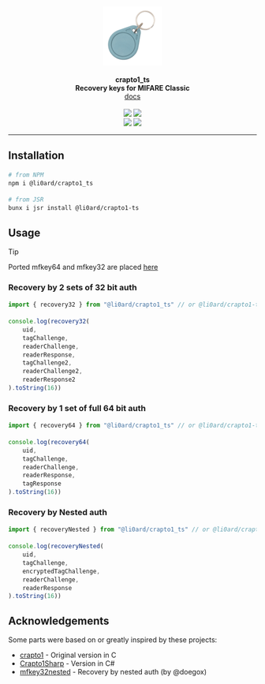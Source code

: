 <p align="center">
    <a href="https://github.com/li0ard/crapto1_ts/">
        <img src="https://raw.githubusercontent.com/li0ard/crapto1_ts/main/.github/logo.png" alt="crapto1_ts logo" title="crapto1_ts" width="120" /><br>
    </a><br>
    <b>crapto1_ts</b><br>
    <b>Recovery keys for MIFARE Classic</b>
    <br>
    <a href="https://li0ard.is-cool.dev/crapto1_ts">docs</a>
    <br><br>
    <a href="https://github.com/li0ard/crapto1_ts/actions/workflows/test.yml"><img src="https://github.com/li0ard/crapto1_ts/actions/workflows/test.yml/badge.svg" /></a>
    <a href="https://github.com/li0ard/crapto1_ts/blob/main/LICENSE"><img src="https://img.shields.io/github/license/li0ard/crapto1_ts" /></a>
    <br>
    <a href="https://npmjs.com/package/@li0ard/crapto1_ts"><img src="https://img.shields.io/npm/v/@li0ard/crapto1_ts" /></a>
    <a href="https://jsr.io/@li0ard/crapto1-ts"><img src="https://jsr.io/badges/@li0ard/crapto1-ts" /></a>
    <br>
    <hr>
</p>

## Installation

```bash
# from NPM
npm i @li0ard/crapto1_ts

# from JSR
bunx i jsr install @li0ard/crapto1-ts
```

## Usage

> [!TIP]
> Ported mfkey64 and mfkey32 are placed [here](https://github.com/li0ard/crapto1_ts/tree/main/examples)

### Recovery by 2 sets of 32 bit auth
```ts
import { recovery32 } from "@li0ard/crapto1_ts" // or @li0ard/crapto1-ts

console.log(recovery32(
    uid,
    tagChallenge,
    readerChallenge,
    readerResponse,
    tagChallenge2,
    readerChallenge2,
    readerResponse2
).toString(16))
```

### Recovery by 1 set of full 64 bit auth
```ts
import { recovery64 } from "@li0ard/crapto1_ts" // or @li0ard/crapto1-ts

console.log(recovery64(
    uid,
    tagChallenge,
    readerChallenge,
    readerResponse,
    tagResponse
).toString(16))
```

### Recovery by Nested auth
```ts
import { recoveryNested } from "@li0ard/crapto1_ts" // or @li0ard/crapto1-ts

console.log(recoveryNested(
    uid,
    tagChallenge,
    encryptedTagChallenge,
    readerChallenge,
    readerResponse
).toString(16))
```

## Acknowledgements

Some parts were based on or greatly inspired by these projects:

- [crapto1](https://github.com/li0ard/crapto1) - Original version in C
- [Crapto1Sharp](https://github.com/kgamecarter/Crapto1Sharp) - Version in C#
- [mfkey32nested](https://github.com/RfidResearchGroup/proxmark3/blob/master/tools/mfc/card_reader/mfkey32nested.c) - Recovery by nested auth (by @doegox)